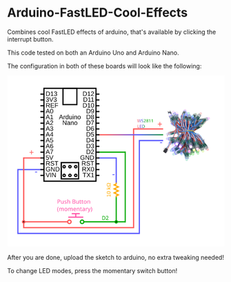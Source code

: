 # Arduino-FastLED-Cool-Effects
Combines cool FastLED effects of arduino, that's available by clicking the interrupt button.

This code tested on both an Arduino Uno and Arduino Nano.

The configuration in both of these boards will look like the following:

![WS2811](https://raw.githubusercontent.com/Souravgoswami/Arduino-FastLED-Cool-Effects/master/images/circuit.svg)

After you are done, upload the sketch to arduino, no extra tweaking needed!

To change LED modes, press the momentary switch button!
